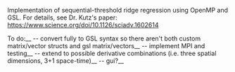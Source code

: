 Implementation of sequential-threshold ridge regression using OpenMP and GSL.  For details, see Dr. Kutz's paper: https://www.science.org/doi/10.1126/sciadv.1602614

To do:__
-- convert fully to GSL syntax so there aren't both custom matrix/vector structs and gsl matrix/vectors__
-- implement MPI and testing__
-- extend to possible derivative combinations (i.e. three spatial dimensions, 3+1 space-time)__
-- gui?__
